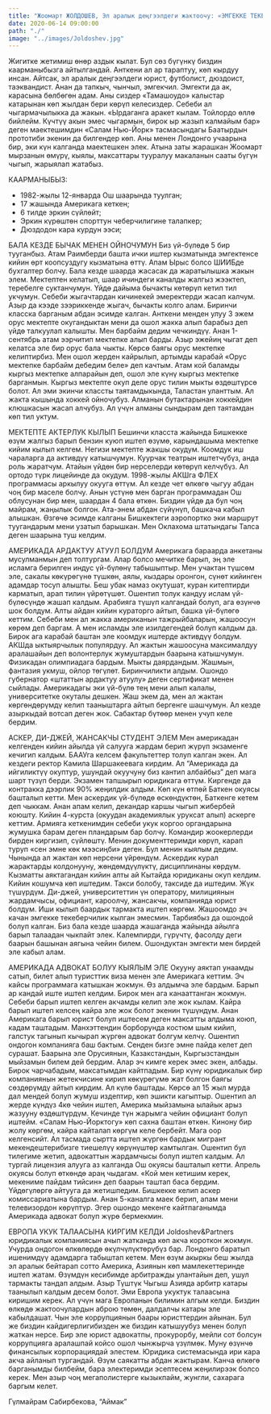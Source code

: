 ```yaml
---
title: "Жоомарт ЖОЛДОШЕВ, Эл аралык деңгээлдеги жактоочу: «ЭМГЕККЕ ТЕКЕБЕРЧИЛИК КЫЛБАЙМ»"
date: 2020-06-14 09:00:00
path: "./"
image: "../images/Joldoshev.jpg"
---
```


Жигитке жетимиш өнөр аздык кылат. Бул сөз бүгүнкү биздин каарманыбызга айтылгандай. Анткени ал ар тараптуу, көп кырдуу инсан. Айтсак, эл аралык деңгээлдеги юрист, футболист, дюздоист, таэквандист. Анан да тапкыч, чынчыл, эмгекчил. Эмгекти да ак, карасына бөлбөгөн адам. Аны сиздер «Тамашоудо» калыстар катарынан көп жылдан бери көрүп келесиздер. Себеби ал чыгармачылыкка да жакын. «Ырдаганга аракет кылам. Тойлордо өллө бийлейм. Күчтүү акын эмес чыгармын, бирок ыр жазып калмайым бар» деген маектешимдин «Салам Нью-Йорк» тасмасындагы Баатырдын прототиби экенин да билгендер көп. Аны менен Лондонго учаарына бир, эки күн калганда маектешкен элек. Атына заты жарашкан Жоомарт мырзанын өмүрү, кыялы, максаттары тууралуу макаланын сааты бүгүн чыгып, жарыялап жатабыз. 

КААРМАНЫБЫЗ:
- 1982-жылы 12-январда Ош шаарында туулган;
- 17 жашында Америкага кеткен;
- 6 тилде эркин сүйлөйт;
- Эркин күрөштөн спорттун чеберчилигине талапкер;
- Дюздодон кара курдун ээси;

БАЛА КЕЗДЕ БЫЧАК МЕНЕН ОЙНОЧУМУН
Биз үй-бүлөдө 5 бир тууганбыз. Атам Раимберди башта ички иштер кызматында эмгектенсе кийин өрт коопсуздугу кызматына өттү. Апам Ырыс болсо ШИИБде бухгалтер болчу. Бала кезде шаарда жасасак да жаратылышка жакын элем. Мектептен келатып, шаар ичиндеги каналды жалгыз жээктеп, теребелге суктанчумун. Үйдө дайыма бычакты көтөрүп кетип тил укчумун. Себеби жыгачтардан кичинекей эмеректерди жасап калчум. Азыр да кээде зээриккенде жыгач, бычакты колго алам. 
Биринчи класска барганым абдан эсимде калган. Анткени менден улуу 3 эжем орус мектепте окугандыктан мени да ошол жакка алып барабыз деп үйдө талкуулап калышты. Мен барбайм дедим чечкиндүү. Анан 1-сентябрь атам ээрчитип мектепке алып барды. Азыр эжейиң чыгат деп келатса эле бир орус бала чыкты. Көрсө баягы орус мектепке келиптирбиз. Мен ошол жерден кайрылып, артымды карабай «Орус мектепке барбайм дебедим беле» деп качтым. Атам кой баламды кыргыз мектепке алпарайын деп, ошол эле күнү  кыргыз мектепке барганмын. Кыргыз мектепте окуп деле орус тилин мыкты өздөштүрсө болот. Ал эми экинчи классты таятамдыкында, Таластан уланттым. Ал жакта кышында хоккей ойночубуз. Алманын бутактарынан хоккейдин клюшкасын жасап алчубуз. Ал үчүн алманы сындырам деп таятамдан көп тил уктум.

МЕКТЕПТЕ АКТЕРЛУК КЫЛЫП
Бешинчи класста жайында Бишкекке өзүм жалгыз барып бензин куюп иштеп өзүмө, карындашыма мектепке кийим кылып келгем. Негизи мектепте жакшы окудум. Коомдук иш чараларга да активдүү катышчумун. Куурчак театрын иштетчүбүз, анда роль жаратчум. Атайын үйдөн бир нерселерди көтөрүп келчүбүз. Ал ортодо түрк лицейинде да окудум. 
1998-жылы АКШга ФЛЕХ программасы аркылуу окууга өттүм. Ал кезде чет өлкөгө чыгуу абдан чоң бир маселе болчу. Анын үстүнө мен барган программадан Ош облусунан бир мен, шаардан 4 бала өткөн. Биздин үйдө да бул чоң майрам, жаңылык болгон. Ата-энем абдан сүйүнүп, башкача кабыл алышкан. Өзгөчө эсимде калганы Бишкектеги аэропортко эки маршрут туугандарым мени узатып барышкан. Мен Оклахома штатындагы Талса деген шаарына туш келдим.


АМЕРИКАДА АРДАКТУУ АТУУЛ БОЛДУМ
Америкага бараарда анкетаны мусулманмын деп толтургам. Алар болсо мечитке барып, эң эле исламга берилген индус үй-бүлөнү табышыптыр. Мен учактан түшсөм эле, сакалы көкүрөгүнө түшкөн, аялы, кыздары оронгон, сүнөт кийинген адамдар тосуп алышты. Беш убак намаз окутушат, куран китептирди карматып, арап тилин үйрөтүшөт. Ошентип толук кандуу ислам үй-бүлөсүндө жашап калдым. Арабияга түшүп калгандай болуп, ага өзүнчө шок болдум. Алты айдан кийин кураторго айтып, башка үй-бүлөгө кеттим. Себеби мен ал жакка американын тажрыйбаларын, жашоосун көрөм деп баргам. А мен исламды эле изилдегендей болуп калдым да. 
Бирок ага карабай баштан эле коомдук иштерде активдүү болдум. АКШда ыктыярчылык популярдуу. Ал жактын жашоосуна максималдуу аралашайын деп волонтерлук жумуштардын баарына катышчумун. Физикадан олимпиадага бардым. Мыкты даярдандым. Жашмын, фантазия укмуш, ойлор төгүлөт. Биринчиликти алдым. Ошондо губернатор «штаттын ардактуу атуулу» деген сертификат менен сыйлады. Америкадагы эки үй-бүлө тең мени алып калалы, университетке окуталы дешкен. Жаш экем да, мен ал жактан көргөндөрүмдү келип тааныштарга айтып бергенге шашчумун. Ал кезде азыркыдай вотсап деген жок. Сабактар бүтөөр менен учуп келе бердим. 

АСКЕР, ДИ-ДЖЕЙ, ЖАНСАКЧЫ СТУДЕНТ ЭЛЕМ
Мен америкадан келгенден кийин айылда үй салууга жардам берип жүрүп экзаменге кечигип калдым. БААУга келсем факультеттер толуп калган экен. Ал кездеги ректор Камила Шаршакеевага кирдим. Ал “Америкада да ийгиликтүү окуптур, ушундай окуучуну биз кантип албайбыз” деп мага шарт түзүп берди. Экзамен тапшырып юридикага өттүм. Киргенде да контракка дээрлик 90% жеңилдик алдым. Көп күн өтпөй Баткен окуясы башталып кетти. Мен аскердик үй-бүлөдө өскөндүктөн, Баткенге кетем деп чыккам. Анан апам келип, декандар каршы чыгып жибербей коюшту. Кийин 4-курста (окуудан академиялык уруксат алып) аскерге кеттим. Армияга кеткенимдин себеби укук коргоо органдарына жумушка барам деген пландарым бар болчу. Командир жоокерлерди бирден киргизип, сүйлөштү. Менин документтеримди көрүп, карап туруп «сен эмне көк мээсиңби» деген.  Бул менин кыялым дедим. Чынында ал жактан көп нерсени үйрөндүм. Аскердик курал жарактарды колдонууну, жөндөмдүүлүктү, дисциплинаны көрдүм. 
Кызматты аяктагандан кийин алты ай Кытайда юридиканы окуп келдим. Кийин кошумча көп иштедим. Такси болобу, таксиде да иштедим. Жүк түшүрдүм. Ди-джей, университеттин үн оператору, милициянын жардамчысы, официант, кароолчу, жансакчы, компанияда юрист болдум. Иши кылып баардык тармакта иштеп көргөм. Жашоомдо эч качан эмгекке текеберчилик кылган эмесмин. Тарбиябыз да ошондой болуп калган. Биз бала кезде шаарда жашаганда жайында айылга барып талаадан чыкпайт элек. Калемпирди, гүрүчтү, фасолду деги баарын башынан аягына чейин билем. Ошондуктан эмгекти мен бирдей эле кабыл алам. 

АМЕРИКАДА АДВОКАТ БОЛУУ КЫЯЛЫМ ЭЛЕ
Окууну аяктап унаамды сатып, билет алып туристтик виза менен эле Америкага кеттим. Эч кайсы программага катышкан жокмун. Өз алдымча эле бардым. Барып ар кандай иште иштеп келдим. Бирок мен ага канааттанган жокмун. Себеби барып иштеп келген акчамды келип эле жок кылам. Кайра барып иштеп келсең кайра эле жок болот экенин түшүндүм. Анан Америкага барып юрист болуп иштесем деген максатты алдыма коюп, кадам таштадым. 
Манхэттендин борборунда костюм шым кийип, галстук тагынып кычырап жүргөн адвокат болгум келчү. Ошентип ондогон компанияга баш бактым. Сенден бизге эмне пайда келет деп сурашат. Баарына эле Орусиянын, Казакстандын, Кыргызстандын мыйзамын билем дей бердим. Алар эч кимге керек эмес экен, албады. Бирок чарчабадым, максатымдан кайтпадым. Бир күнү юридикалык бир компаниянын жетекчисине кирип көкүрөгүмө жат болгон баягы сөздөрүмдү айтып кирдим. Ал күлө баштады. Көрсө ал 15 жыл мурда дал мендей болуп жумуш издептир, көп эшикти кагыптыр. Ошентип ал жерде күндүз 4кө чейин иштеп, Америка мыйзамына ылайык арыз жазууну өздөштүрдүм. Кечинде түн жарымга чейин официант болуп иштейм. «Салам Нью-Йорктогу» көп сахна баштан өткөн. Кинону бир жолу көргөм, кайра кайталап көргүм келе бербейт. Мага оор келгенсийт. Ал тасмада сыртта иштеп жүргөн бардык мигрант мекендештерибизге тиешелүү көрүнүштөр камтылган. 
Ошентип бул тилегиме жетип, адвокаттын жардамчысы болуп иштеп калдым. Ал тургай лицензия алууга аз калганда Ош окуясы башталып кетти. Апрель окуясы болуп өткөндө араң чыдагам. «Кой мен кетишим керек, мекениме пайдам тийсин» деп баарын таштап баса бердим. Үйдөгүлөргө айтууга да жетишпедим. Бишкекке келип аскер комиссариатына бардым. Анан 5-каналга маек берип, апам мени телевизордон көрүптүр. Эгер ошондо мекенге кайтпаганымда Америкада адвокат болуп жүрө бермекмин. 

ЕВРОПА УКУК ТАЛААСЫНА КИРГИМ КЕЛДИ
Joldoshev&Partners юридикалык компаниясын ачып жатканда көп акча короткон жокмун. Учурда ондогон өлкөлөрдө өкүлчүлүктөрүбүз бар. Лондонго баратып ишенимдүү адамдарга табыштап кетем. Мен өзүм акыркы беш жылда эл аралык бейтарап сотто Америка, Азиянын көп мамлекеттеринде иштеп жатам. Өзүмдүн кесибимде арбитражды улантайын деп, ушул тармакты тандап алдым. Азыр Түштүк Чыгыш Азияда арбитр катары таанылып калдым десем болот. Эми Европа укуктук талаасына киришим керек. Ал үчүн мага Европанын билимин алгым келди. 
Биздин өлкөдө жактоочулардын аброю төмөн, далдалчы катары эле кабылдашат.  Чын эле коррупциянын баары юристтердин айынан. Бул же биздин кайдигерлигибизден же биздин катышуубуз менен болуп жаткан нерсе. Бир эле юрист адвокатпы, прокурорбу, мейли сот болсун коррупцияга аралашпай койсо ошол чынжырча үзүлмөк. Муну өзүнчө финансылык корпорациядай элестем. Юридика системасында  ири кара акча айланып тургандай.
 Өзүм саякатты абдан жактырам. Канча өлкөгө барганымды билбейм, бара электеримди эсептесем жеңилирээк болсо керек. Мен азыр чоң мегаполистерге кызыкпайм, жунгли, сахарага баргым келет. 

Гүлмайрам Сабирбекова, “Аймак”


